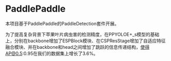 # PaddlePaddle
本项目基于PaddlePaddle的PaddleDetection套件开展。

为了提高复杂背景下苹果叶片病虫害的检测精度，在PPYOLOE+_s模型的基础上，分别在backbone增加了ESPBlock模块、在CSPResStage增加了自适应特征融合模块、并在backbone和head之间增加了跳跃的信息传递结构，使得AP@0.5:0.95在我们的数据集上增长了3.6%。
